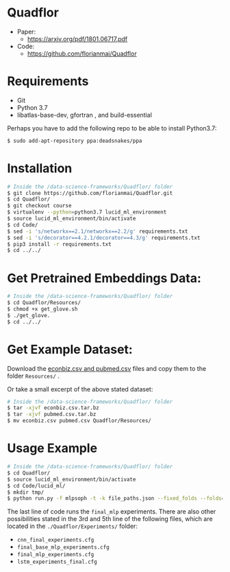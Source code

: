# Quadflor

- Paper: 
  - https://arxiv.org/pdf/1801.06717.pdf
- Code: 
  - https://github.com/florianmai/Quadflor



# Requirements
- Git
- Python 3.7
- libatlas-base-dev, gfortran , and build-essential

Perhaps you have to add the following repo to be able to install Python3.7:
```bash
$ sudo add-apt-repository ppa:deadsnakes/ppa
```



# Installation
```bash
# Inside the /data-science-frameworks/Quadflor/ folder
$ git clone https://github.com/florianmai/Quadflor.git
$ cd Quadflor/
$ git checkout course
$ virtualenv --python=python3.7 lucid_ml_environment
$ source lucid_ml_environment/bin/activate
$ cd Code/
$ sed -i 's/networkx==2.1/networkx==2.2/g' requirements.txt
$ sed -i 's/decorator==4.2.1/decorator==4.3/g' requirements.txt
$ pip3 install -r requirements.txt
$ cd ../../
```



# Get Pretrained Embeddings Data:
```bash
# Inside the /data-science-frameworks/Quadflor/ folder
$ cd Quadflor/Resources/
$ chmod +x get_glove.sh
$ ./get_glove.
$ cd ../../
```



# Get Example Dataset: 
Download the [econbiz.csv and pubmed.csv](https://www.kaggle.com/hsrobo/titlebased-semantic-subject-indexing) files and copy them to the folder `Resources/` .

Or take a small excerpt of the above stated dataset: 
```bash
# Inside the /data-science-frameworks/Quadflor/ folder
$ tar -xjvf econbiz.csv.tar.bz
$ tar -xjvf pubmed.csv.tar.bz
$ mv econbiz.csv pubmed.csv Quadflor/Resources/
```



# Usage Example
```bash
# Inside the /data-science-frameworks/Quadflor/ folder
$ cd Quadflor/
$ source lucid_ml_environment/bin/activate
$ cd Code/lucid_ml/
$ mkdir tmp/
$ python run.py -f mlpsoph -t -k file_paths.json --fixed_folds --folds=1 -v --batch_size=2000 -e 2 --val-size=0.2 --patience=10 --tf-model-path=tmp --max_features=25000 --num_steps_before_validation=2000 --learning_rate=0.001 --dropout=0.5 --memory=0.3 -C ../../Experiments/final_mlp_experiments.cfg -o final_mlp.csv --embedding_size=0 --ngram_limit=2 --optimize_threshold 
```

The last line of code runs the `final_mlp` experiments. There are also other possibilities stated in the 3rd and 5th line of the following files, which are located in the `./Quadflor/Experiments/` folder: 
- `cnn_final_experiments.cfg`
- `final_base_mlp_experiments.cfg`
- `final_mlp_experiments.cfg`
- `lstm_experiments_final.cfg`
